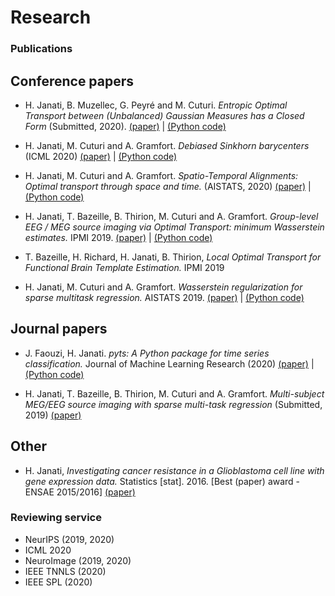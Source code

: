 # Research

### Publications


## Conference papers
- H. Janati, B. Muzellec, G. Peyré and M. Cuturi. *Entropic Optimal Transport between (Unbalanced) Gaussian Measures has a Closed Form* (Submitted, 2020).
[(paper)](https://arxiv.org/abs/2006.02572) | [(Python code)](https://github.com/hichamjanati/Entropic-OT-gaussians)

- H. Janati, M. Cuturi and A. Gramfort. *Debiased Sinkhorn barycenters* (ICML 2020)
[(paper)](https://arxiv.org/abs/2006.02575) | [(Python code)](https://github.com/hichamjanati/debiased-ot-barycenters)
- H. Janati, M. Cuturi and A. Gramfort. *Spatio-Temporal Alignments: Optimal transport through space and time.* (AISTATS, 2020)
[(paper)](https://arxiv.org/pdf/1910.03860.pdf) | [(Python code)](https://github.com/hichamjanati/spatio-temporal-alignements)

- H. Janati, T. Bazeille, B. Thirion, M. Cuturi and A. Gramfort.
*Group-level EEG / MEG source imaging via Optimal Transport: minimum Wasserstein estimates.* IPMI 2019.
[(paper)](https://arxiv.org/abs/1902.04812) | [(Python code)](https://github.com/hichamjanati/mwe)

- T. Bazeille, H. Richard, H. Janati, B. Thirion,
*Local Optimal Transport for Functional Brain Template Estimation.* IPMI 2019

- H. Janati, M. Cuturi and A. Gramfort. *Wasserstein regularization for sparse multitask regression.* AISTATS 2019.
[(paper)](http://proceedings.mlr.press/v89/janati19a.html) | [(Python code)](https://github.com/hichamjanati/mtw)


## Journal papers

- J. Faouzi, H. Janati. *pyts: A Python package for time series classification.*
Journal of Machine Learning Research (2020)
[(paper)](http://jmlr.org/(paper)s/v21/19-763.html) | [(Python code)](https://github.com/johannfaouzi/pyts)

- H. Janati, T. Bazeille, B. Thirion, M. Cuturi and A. Gramfort.
*Multi-subject MEG/EEG source imaging with sparse multi-task regression* (Submitted, 2019)
[(paper)](https://arxiv.org/pdf/1910.01914.pdf)



## Other
- H. Janati, *Investigating cancer resistance in a Glioblastoma cell line with gene expression
data.* Statistics [stat]. 2016.  [Best (paper) award - ENSAE 2015/2016]
[(paper)](https://hal.inria.fr/hal-01412944/document)


### Reviewing service

- NeurIPS (2019, 2020)
- ICML 2020
- NeuroImage (2019, 2020)
- IEEE TNNLS (2020)
- IEEE SPL (2020)
